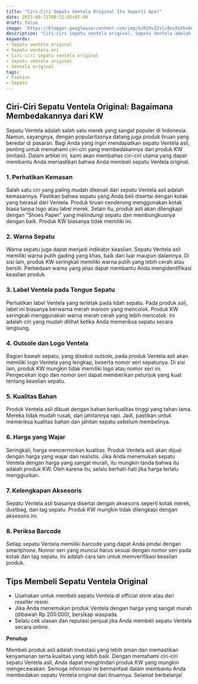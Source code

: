 ```yaml
---
title: "Ciri-Ciri Sepatu Ventela Original Itu Seperti Apa?"
date: 2023-09-11T08:32:02+07:00
draft: false
image: 'https://blogger.googleusercontent.com/img/b/R29vZ2xl/AVvXsEhx6GHTklxONJTZ1rkE-TWlkDI4KqYGpWUJNCOSn-YL7g430qm6azIxehP00LsX2bbiPSTnZtc4C8D_BezJbRtgaHMTEoTw8LSE2d4eq_RSAJRehGt38ow1vGe0hTIsNRLUBlTTPOGDBWDiC3bsvP0fY9hvuWNiCkQIM4-t2rM-nFmTWRI7mCziWCJqcQc/s720/sepatu-ventela-original-preview.webp'
description: "Ciri-ciri sepatu ventela original, Sepatu Ventela adalah salah satu merek yang sangat populer di Indonesia. Namun, sayangnya, dengan popularitasnya datang juga produk tiruan yang beredar di pasaran."
keywords:
- Sepatu ventela original
- Sepatu ventela ori
- Ciri-ciri sepatu ventela original
- Sepatu ventela original
- Ventela original
tags:
- Fashion
- Sepatu
---
```


## Ciri-Ciri Sepatu Ventela Original: Bagaimana Membedakannya dari KW

Sepatu Ventela adalah salah satu merek yang sangat populer di Indonesia. Namun, sayangnya, dengan popularitasnya datang juga produk tiruan yang beredar di pasaran. Bagi Anda yang ingin mendapatkan sepatu Ventela asli, penting untuk memahami ciri-ciri yang membedakannya dari produk KW (imitasi). Dalam artikel ini, kami akan membahas ciri-ciri utama yang dapat membantu Anda memastikan bahwa Anda membeli sepatu Ventela original.

### 1. Perhatikan Kemasan

Salah satu ciri yang paling mudah dikenali dari sepatu Ventela asli adalah kemasannya. Pastikan bahwa sepatu yang Anda beli disertai dengan kotak yang berasal dari Ventela. Produk tiruan cenderung menggunakan kotak biasa tanpa logo atau label merek. Selain itu, produk asli akan dilengkapi dengan "Shoes Paper" yang melindungi sepatu dan membungkusnya dengan baik. Produk KW biasanya tidak memiliki ini.

### 2. Warna Sepatu

Warna sepatu juga dapat menjadi indikator keaslian. Sepatu Ventela asli memiliki warna putih gading yang khas, baik dari luar maupun dalamnya. Di sisi lain, produk KW seringkali memiliki warna putih yang lebih cerah atau bersih. Perbedaan warna yang jelas dapat membantu Anda mengidentifikasi keaslian produk.

### 3. Label Ventela pada Tongue Sepatu

Perhatikan label Ventela yang terletak pada lidah sepatu. Pada produk asli, label ini biasanya berwarna merah maroon yang mencolok. Produk KW seringkali menggunakan warna merah cerah yang lebih mencolok. Ini adalah ciri yang mudah dilihat ketika Anda memeriksa sepatu secara langsung.

### 4. Outsole dan Logo Ventela

Bagian bawah sepatu, yang disebut outsole, pada produk Ventela asli akan memiliki logo Ventela yang lengkap, beserta nomor seri sepatunya. Di sisi lain, produk KW mungkin tidak memiliki logo atau nomor seri ini. Pengecekan logo dan nomor seri dapat memberikan petunjuk yang kuat tentang keaslian sepatu.

### 5. Kualitas Bahan

Produk Ventela asli dibuat dengan bahan berkualitas tinggi yang tahan lama. Mereka tidak mudah rusak, dan jahitannya rapi. Jadi, pastikan untuk memeriksa kualitas bahan dan jahitan sepatu sebelum membelinya.

### 6. Harga yang Wajar

Seringkali, harga mencerminkan kualitas. Produk Ventela asli akan dijual dengan harga yang wajar dan realistis. Jika Anda menemukan sepatu Ventela dengan harga yang sangat murah, itu mungkin tanda bahwa itu adalah produk KW. Oleh karena itu, selalu berhati-hati jika harga terlalu menggiurkan.

### 7. Kelengkapan Aksesoris

Sepatu Ventela asli biasanya disertai dengan aksesoris seperti kotak merek, dustbag, dan tag sepatu. Produk KW mungkin tidak dilengkapi dengan aksesoris ini.

### 8. Periksa Barcode

Setiap sepatu Ventela memiliki barcode yang dapat Anda pindai dengan smartphone. Nomor seri yang muncul harus sesuai dengan nomor seri pada kotak dan tag sepatu. Ini adalah cara lain untuk memverifikasi keaslian produk.

## Tips Membeli Sepatu Ventela Original

- Usahakan untuk membeli sepatu Ventela di official store atau dari reseller resmi.
- Jika Anda menemukan produk Ventela dengan harga yang sangat murah (dibawah Rp 200.000), bersikap waspada.
- Selalu cek ulasan dan reputasi penjual jika Anda membeli sepatu Ventela secara online.

**Penutup**

Membeli produk asli adalah investasi yang lebih aman dan memastikan kenyamanan serta kualitas yang lebih baik. Dengan memahami ciri-ciri sepatu Ventela asli, Anda dapat menghindari produk KW yang mungkin mengecewakan. Semoga informasi ini bermanfaat dalam membantu Anda membedakan sepatu Ventela original dari tiruannya. Selamat berbelanja!